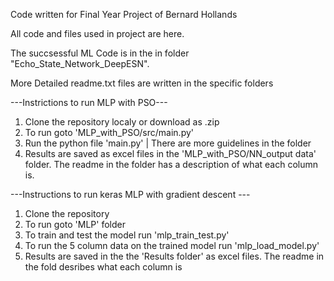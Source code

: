 Code written for Final Year Project of Bernard Hollands

All code and files used in project are here. 

The succsessful ML Code is in the in folder "Echo_State_Network_DeepESN". 

More Detailed readme.txt files are written in the specific folders

---Instrictions to run MLP with PSO---
1. Clone the repository localy or download as .zip
2. To run goto 'MLP_with_PSO/src/main.py'
3. Run the python file 'main.py' | There are more guidelines in the folder
4. Results are saved as excel files in the 'MLP_with_PSO/NN_output data' folder. The readme in the folder has a description of what each column is. 

---Instructions to run keras MLP with gradient descent ---
1. Clone the repository
2. To run goto 'MLP' folder
3. To train and test the model run 'mlp_train_test.py'
4. To run the 5 column data on the trained model run 'mlp_load_model.py'
5. Results are saved in the the 'Results folder' as excel files. The readme in the fold desribes what each column is

